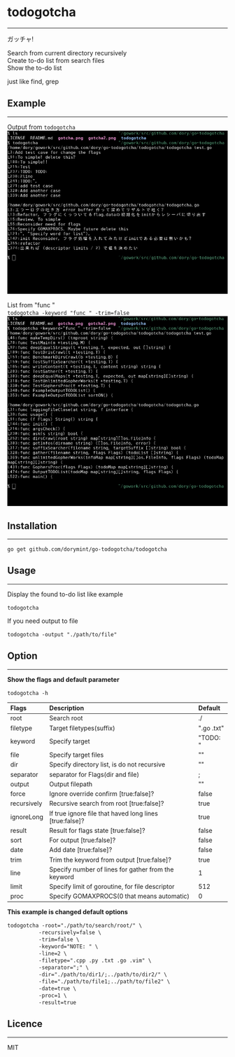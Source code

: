 # todogotcha
---
ガッチャ!  

Search from current directory recursively  
Create to-do list from search files  
Show the to-do list  

just like find, grep

## Example
---
Output from `todogotcha`  
![gotcha](./gotcha.png "gotcha")  

List from "func "  
`todogotcha -keyword "func " -trim=false`  
![gotcha2](./gotcha2.png "gotcha2")  

## Installation
---
```
go get github.com/dorymint/go-todogotcha/todogotcha
```

## Usage
---
Display the found to-do list like example
```
todogotcha
```

If you need output to file
```
todogotcha -output "./path/to/file"
```

## Option
---
**Show the flags and default parameter**
```
todogotcha -h
```

| Flags | Description | Default |
| :---- | :---------- | :------ |
| root  | Search root | ./ |
| filetype | Target filetypes(suffix) | ".go .txt" |
| keyword | Specify target | "TODO: " |
| file | Specify target files | "" |
| dir | Specify directory list, is do not recursive | "" |
| separator | separator for Flags(dir and file) | ; |
| output | Output filepath | "" |
| force | Ignore override confirm [true:false]? | false |
| recursively | Recursive search from root [true:false]? | true |
| ignoreLong | If true ignore file that haved long lines [true:false]? | true |
| result | Result for flags state [true:false]? | false |
| sort | For output [true:false]? | false |
| date | Add date [true:false]? | false |
| trim | Trim the keyword from output [true:false]? | true |
| line | Specify number of lines for gather from the keyword | 1 |
| limit | Specify limit of goroutine, for file descriptor | 512 |
| proc | Specify GOMAXPROCS(0 that means automatic) | 0 |

**This example is changed default options**
```
todogotcha -root="./path/to/search/root/" \
          -recursively=false \
          -trim=false \
          -keyword="NOTE: " \
          -line=2 \
          -filetype=".cpp .py .txt .go .vim" \
          -separator=";" \
          -dir="./path/to/dir1/;../path/to/dir2/" \
          -file="./path/to/file1;../path/to/file2" \
          -date=true \
          -proc=1 \
          -result=true
```

## Licence
---
MIT
